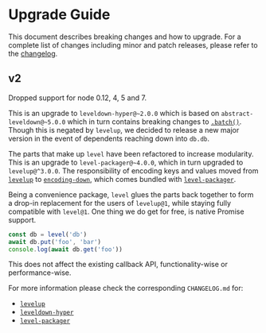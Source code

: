 # Upgrade Guide

This document describes breaking changes and how to upgrade. For a complete list of changes including minor and patch releases, please refer to the [changelog](CHANGELOG.md).

## v2

Dropped support for node 0.12, 4, 5 and 7.

This is an upgrade to `leveldown-hyper@~2.0.0` which is based on `abstract-leveldown@~5.0.0` which in turn contains breaking changes to [`.batch()`](https://github.com/Level/abstract-leveldown/commit/a2621ad70571f6ade9d2be42632ece042e068805). Though this is negated by `levelup`, we decided to release a new major version in the event of dependents reaching down into `db.db`.

The parts that make up `level` have been refactored to increase modularity. This is an upgrade to `level-packager@~4.0.0`, which in turn upgraded to `levelup@^3.0.0`. The responsibility of encoding keys and values moved from [`levelup`](https://github.com/Level/levelup) to [`encoding-down`](https://github.com/Level/encoding-down), which comes bundled with [`level-packager`](https://github.com/Level/packager).

Being a convenience package, `level` glues the parts back together to form a drop-in replacement for the users of `levelup@1`, while staying fully compatible with `level@1`. One thing we do get for free, is native Promise support.

```js
const db = level('db')
await db.put('foo', 'bar')
console.log(await db.get('foo'))
```

This does not affect the existing callback API, functionality-wise or performance-wise.

For more information please check the corresponding `CHANGELOG.md` for:

-   [`levelup`](https://github.com/Level/levelup/blob/master/CHANGELOG.md)
-   [`leveldown-hyper`](https://github.com/Level/leveldown-hyper/blob/master/CHANGELOG.md)
-   [`level-packager`](https://github.com/Level/packager/blob/master/CHANGELOG.md)
